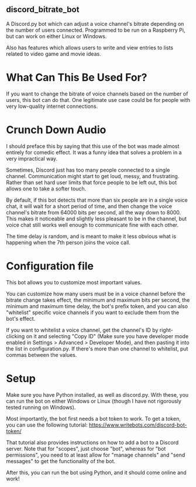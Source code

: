 ## discord_bitrate_bot
A Discord.py bot which can adjust a voice channel's bitrate depending on the number of users connected. Programmed to be run on a Raspberry Pi, but can work on either Linux or Windows.

Also has features which allows users to write and view entries to lists related to video game and movie ideas.

# What Can This Be Used For?

If you want to change the bitrate of voice channels based on the number of users, this bot can do that. One legitimate use case could be for people with very low-quality internet connections.

# Crunch Down Audio

I should preface this by saying that this use of the bot was made almost entirely for comedic effect. It was a funny idea that solves a problem in a very impractical way.

Sometimes, Discord just has too many people connected to a single channel. Communication might start to get loud, messy, and frustrating. Rather than set hard user limits that force people to be left out, this bot allows one to take a softer touch.

By default, if this bot detects that more than six people are in a single voice chat, it will wait for a short period of time, and then change the voice channel's bitrate from 64000 bits per second, all the way down to 8000. This makes it noticeable and slightly less pleasant to be in the channel, but voice chat still works well enough to communicate fine with each other.

The time delay is random, and is meant to make it less obvious what is happening when the 7th person joins the voice call.

# Configuration file

This bot allows you to customize most important values. 

You can customize how many users must be in a voice channel before the bitrate change takes effect, the minimum and maximum bits per second, the minimum and maximum time delay, the bot's prefix token, and you can also "whitelist" specific voice channels if you want to exclude them from the bot's effect.

If you want to whitelist a voice channel, get the channel's ID by right-clicking on it and selecting "Copy ID" (Make sure you have developer mode enabled in Settings > Advanced > Developer Mode), and then pasting it into the list in configuration.py. If there's more than one channel to whitelist, put commas between the values.

# Setup

Make sure you have Python installed, as well as discord.py. With these, you can run the bot on either Windows or Linux (though I have not rigorously tested running on Windows).

Most importantly, the bot first needs a bot token to work. To get a token, you can use the following tutorial: https://www.writebots.com/discord-bot-token/

That tutorial also provides instructions on how to add a bot to a Discord server. Note that for "scopes", just choose "bot", whereas for "bot permissions", you need to at least allow for "manage channels" and "send messages" to get the functionality of the bot.

After this, you can run the bot using Python, and it should come online and work!
